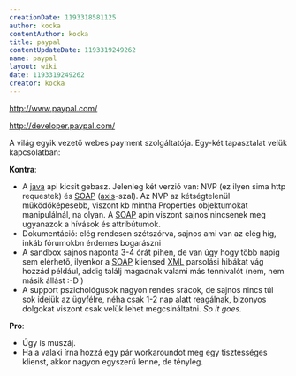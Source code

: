 ```yaml
---
creationDate: 1193318581125 
author: kocka 
contentAuthor: kocka 
title: paypal 
contentUpdateDate: 1193319249262 
name: paypal 
layout: wiki 
date: 1193319249262 
creator: kocka 
---
```

http://www.paypal.com/

http://developer.paypal.com/

A világ egyik vezető webes payment szolgáltatója. Egy-két tapasztalat velük kapcsolatban:

__Kontra__:

*   A [java](java.html) api kicsit gebasz. Jelenleg két verzió van: NVP (ez ilyen sima http requestek) és [SOAP](SOAP.html) ([axis](axis.html)-szal). Az NVP az kétségtelenül működőképesebb, viszont kb mintha Properties objektumokat manipulálnál, na olyan. A [SOAP](SOAP.html) apin viszont sajnos nincsenek meg ugyanazok a hívások és attribútumok.
*   Dokumentáció: elég rendesen szétszórva, sajnos ami van az elég híg, inkáb fórumokbn érdemes bogarászni
*   A sandbox sajnos naponta 3-4 órát pihen, de van úgy hogy több napig sem elérhető, ilyenkor a [SOAP](SOAP.html) kliensed [XML](XML.html) parsolási hibákat vág hozzád például, addig találj magadnak valami más tennivalót (nem, nem másik állást :-D )
*   A support pszichológusok nagyon rendes srácok, de sajnos nincs túl sok idejük az ügyfélre, néha csak 1-2 nap alatt reagálnak, bizonyos dolgokat viszont csak velük lehet megcsináltatni. _So it goes._





__Pro__:
*   Úgy is muszáj.
*   Ha a valaki írna hozzá egy pár workaroundot meg egy tisztességes klienst, akkor nagyon egyszerű lenne, de tényleg.




